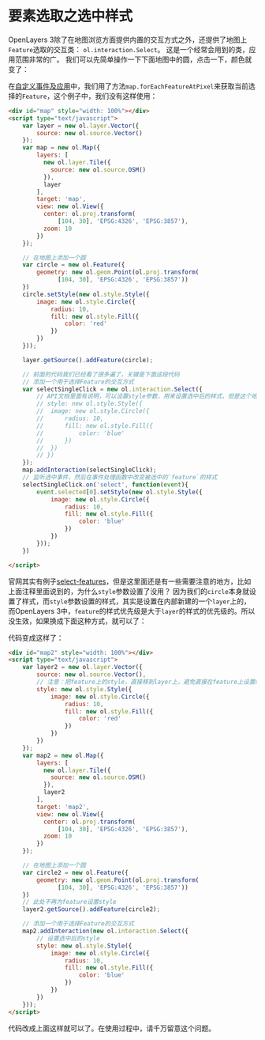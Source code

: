 # 要素选取之选中样式
OpenLayers 3除了在地图浏览方面提供内置的交互方式之外，还提供了地图上`Feature`选取的交互类： `ol.interaction.Select`。 这是一个经常会用到的类，应用范围非常的广。 我们可以先简单操作一下下面地图中的圆，点击一下，颜色就变了：

<head>                  
	<link href="../src/ol3.13.1/ol.css" rel="stylesheet" type="text/css" />
	<script type="text/javascript" src="../src/ol3.13.1/ol.js" charset="utf-8"></script>
</head>
<div id="map" style="width: 100%"></div>
<script type="text/javascript">
	var layer = new ol.layer.Vector({
		source: new ol.source.Vector()
	});
	var map = new ol.Map({
		layers: [
		  new ol.layer.Tile({
		    source: new ol.source.OSM()
		  }), 
		  layer
		],
		target: 'map',
		view: new ol.View({
		  center: ol.proj.transform(
		      [104, 30], 'EPSG:4326', 'EPSG:3857'),
		  zoom: 10
		})
	});

	// 在地图上添加一个圆
	var circle = new ol.Feature({
		geometry: new ol.geom.Point(ol.proj.transform(
		      [104, 30], 'EPSG:4326', 'EPSG:3857'))
	})
	circle.setStyle(new ol.style.Style({
		image: new ol.style.Circle({
			radius: 10,
			fill: new ol.style.Fill({
				color: 'red'
			})
		})
	}));

	layer.getSource().addFeature(circle);

	// 添加一个用于选择Feature的交互方式
	var selectSingleClick = new ol.interaction.Select({
		// style: new ol.style.Style({
		// 	image: new ol.style.Circle({
		// 		radius: 10,
		// 		fill: new ol.style.Fill({
		// 			color: 'blue'
		// 		})
		// 	})
		// })
	});
	map.addInteraction(selectSingleClick);
	selectSingleClick.on('select', function(event){
		event.selected[0].setStyle(new ol.style.Style({
			image: new ol.style.Circle({
				radius: 10,
				fill: new ol.style.Fill({
					color: 'blue'
				})
			})
		}));
	})

</script>

在[自定义事件及应用](../ch08/08-05.md)中，我们用了方法`map.forEachFeatureAtPixel`来获取当前选择的`Feature`，这个例子中，我们没有这样使用：

```html
<div id="map" style="width: 100%"></div>
<script type="text/javascript">
	var layer = new ol.layer.Vector({
		source: new ol.source.Vector()
	});
	var map = new ol.Map({
		layers: [
		  new ol.layer.Tile({
		    source: new ol.source.OSM()
		  }), 
		  layer
		],
		target: 'map',
		view: new ol.View({
		  center: ol.proj.transform(
		      [104, 30], 'EPSG:4326', 'EPSG:3857'),
		  zoom: 10
		})
	});

	// 在地图上添加一个圆
	var circle = new ol.Feature({
		geometry: new ol.geom.Point(ol.proj.transform(
		      [104, 30], 'EPSG:4326', 'EPSG:3857'))
	})
	circle.setStyle(new ol.style.Style({
		image: new ol.style.Circle({
			radius: 10,
			fill: new ol.style.Fill({
				color: 'red'
			})
		})
	}));

	layer.getSource().addFeature(circle);

	// 前面的代码我们已经看了很多遍了，关键是下面这段代码
	// 添加一个用于选择Feature的交互方式
	var selectSingleClick = new ol.interaction.Select({
		// API文档里面有说明，可以设置style参数，用来设置选中后的样式，但是这个地方我们注释掉不用，因为就算不注释，也没作用，为什么？
		// style: new ol.style.Style({
		// 	image: new ol.style.Circle({
		// 		radius: 10,
		// 		fill: new ol.style.Fill({
		// 			color: 'blue'
		// 		})
		// 	})
		// })
	});
	map.addInteraction(selectSingleClick);
	// 监听选中事件，然后在事件处理函数中改变被选中的`feature`的样式
	selectSingleClick.on('select', function(event){
		event.selected[0].setStyle(new ol.style.Style({
			image: new ol.style.Circle({
				radius: 10,
				fill: new ol.style.Fill({
					color: 'blue'
				})
			})
		}));
	})

</script>
```
官网其实有例子[select-features](http://openlayers.org/en/v3.15.1/examples/select-features.html)，但是这里面还是有一些需要注意的地方，比如上面注释里面说到的，为什么`style`参数设置了没用？ 因为我们的`circle`本身就设置了样式，而`style`参数设置的样式，其实是设置在内部新建的一个`layer`上的，而OpenLayers 3中，`feature`的样式优先级是大于`layer`的样式的优先级的。所以没生效，如果换成下面这种方式，就可以了：

<div id="map2" style="width: 100%"></div>
<script type="text/javascript">
	var layer2 = new ol.layer.Vector({
		source: new ol.source.Vector(),
		style: new ol.style.Style({
			image: new ol.style.Circle({
				radius: 10,
				fill: new ol.style.Fill({
					color: 'red'
				})
			})
		})
	});
	var map2 = new ol.Map({
		layers: [
		  new ol.layer.Tile({
		    source: new ol.source.OSM()
		  }), 
		  layer2
		],
		target: 'map2',
		view: new ol.View({
		  center: ol.proj.transform(
		      [104, 30], 'EPSG:4326', 'EPSG:3857'),
		  zoom: 10
		})
	});

	// 在地图上添加一个圆
	var circle2 = new ol.Feature({
		geometry: new ol.geom.Point(ol.proj.transform(
		      [104, 30], 'EPSG:4326', 'EPSG:3857'))
	})
	layer2.getSource().addFeature(circle2);

	// 添加一个用于选择Feature的交互方式
	map2.addInteraction(new ol.interaction.Select({
		style: new ol.style.Style({
			image: new ol.style.Circle({
				radius: 10,
				fill: new ol.style.Fill({
					color: 'blue'
				})
			})
		})
	}));
</script>

代码变成这样了：

```html
<div id="map2" style="width: 100%"></div>
<script type="text/javascript">
	var layer2 = new ol.layer.Vector({
		source: new ol.source.Vector(),
		// 注意：把feature上的style，直接移到layer上，避免直接在feature上设置style
		style: new ol.style.Style({
			image: new ol.style.Circle({
				radius: 10,
				fill: new ol.style.Fill({
					color: 'red'
				})
			})
		})
	});
	var map2 = new ol.Map({
		layers: [
		  new ol.layer.Tile({
		    source: new ol.source.OSM()
		  }), 
		  layer2
		],
		target: 'map2',
		view: new ol.View({
		  center: ol.proj.transform(
		      [104, 30], 'EPSG:4326', 'EPSG:3857'),
		  zoom: 10
		})
	});

	// 在地图上添加一个圆
	var circle2 = new ol.Feature({
		geometry: new ol.geom.Point(ol.proj.transform(
		      [104, 30], 'EPSG:4326', 'EPSG:3857'))
	})
	// 此处不再为feature设置style
	layer2.getSource().addFeature(circle2);

	// 添加一个用于选择Feature的交互方式
	map2.addInteraction(new ol.interaction.Select({
		// 设置选中后的style
		style: new ol.style.Style({
			image: new ol.style.Circle({
				radius: 10,
				fill: new ol.style.Fill({
					color: 'blue'
				})
			})
		})
	}));
</script>
```
代码改成上面这样就可以了。在使用过程中，请千万留意这个问题。 
